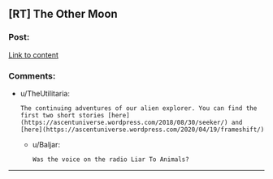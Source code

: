 ## [RT] The Other Moon

### Post:

[Link to content](https://ascentuniverse.wordpress.com/2020/06/08/the-other-moon/)

### Comments:

- u/TheUtilitaria:
  ```
  The continuing adventures of our alien explorer. You can find the first two short stories [here](https://ascentuniverse.wordpress.com/2018/08/30/seeker/) and [here](https://ascentuniverse.wordpress.com/2020/04/19/frameshift/)
  ```

  - u/Baljar:
    ```
    Was the voice on the radio Liar To Animals?
    ```

---

